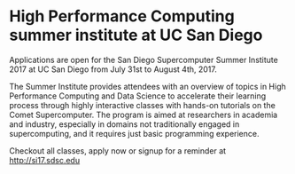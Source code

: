 # High Performance Computing summer institute at UC San Diego

Applications are open for the San Diego Supercomputer Summer Institute 2017 at UC San Diego
from July 31st to August 4th, 2017.

The Summer Institute provides attendees with an overview of topics in High Performance Computing and Data Science to accelerate their learning process through highly interactive classes with hands-on tutorials on the Comet Supercomputer.  The program is aimed at researchers in academia and industry, especially in domains not traditionally engaged in supercomputing, and it requires just basic programming experience.

Checkout all classes, apply now or signup for a reminder at http://si17.sdsc.edu
